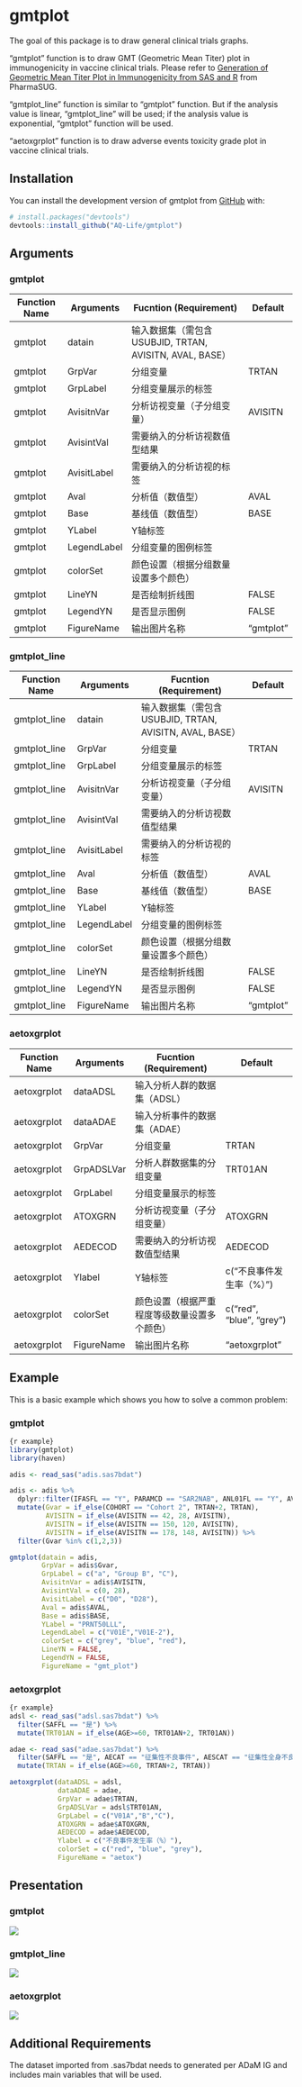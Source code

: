 
<!-- README.md is generated from README.Rmd. Please edit that file -->

# gmtplot

<!-- badges: start -->
<!-- badges: end -->

The goal of this package is to draw general clinical trials graphs.

“gmtplot” function is to draw GMT (Geometric Mean Titer) plot in
immunogenicity in vaccine clinical trials. Please refer to [Generation
of Geometric Mean Titer Plot in Immunogenicity from SAS and
R](https://www.lexjansen.com/pharmasug-cn/2023/CC/Pharmasug-China-2023-CC115.pdf)
from PharmaSUG.

“gmtplot_line” function is similar to “gmtplot” function. But if the
analysis value is linear, “gmtplot_line” will be used; if the analysis
value is exponential, “gmtplot” function will be used.

“aetoxgrplot” function is to draw adverse events toxicity grade plot in
vaccine clinical trials.

## Installation

You can install the development version of gmtplot from
[GitHub](https://github.com/) with:

``` r
# install.packages("devtools")
devtools::install_github("AQ-Life/gmtplot")
```

## Arguments

### gmtplot

| Function Name | Arguments   | Fucntion (Requirement)                                  | Default   |
|---------------|-------------|---------------------------------------------------------|-----------|
| gmtplot       | datain      | 输入数据集（需包含USUBJID, TRTAN, AVISITN, AVAL, BASE） |           |
| gmtplot       | GrpVar      | 分组变量                                                | TRTAN     |
| gmtplot       | GrpLabel    | 分组变量展示的标签                                      |           |
| gmtplot       | AvisitnVar  | 分析访视变量（子分组变量）                              | AVISITN   |
| gmtplot       | AvisintVal  | 需要纳入的分析访视数值型结果                            |           |
| gmtplot       | AvisitLabel | 需要纳入的分析访视的标签                                |           |
| gmtplot       | Aval        | 分析值（数值型）                                        | AVAL      |
| gmtplot       | Base        | 基线值（数值型）                                        | BASE      |
| gmtplot       | YLabel      | Y轴标签                                                 |           |
| gmtplot       | LegendLabel | 分组变量的图例标签                                      |           |
| gmtplot       | colorSet    | 颜色设置（根据分组数量设置多个颜色）                    |           |
| gmtplot       | LineYN      | 是否绘制折线图                                          | FALSE     |
| gmtplot       | LegendYN    | 是否显示图例                                            | FALSE     |
| gmtplot       | FigureName  | 输出图片名称                                            | “gmtplot” |

### gmtplot_line

| Function Name | Arguments   | Fucntion (Requirement)                                  | Default   |
|---------------|-------------|---------------------------------------------------------|-----------|
| gmtplot_line  | datain      | 输入数据集（需包含USUBJID, TRTAN, AVISITN, AVAL, BASE） |           |
| gmtplot_line  | GrpVar      | 分组变量                                                | TRTAN     |
| gmtplot_line  | GrpLabel    | 分组变量展示的标签                                      |           |
| gmtplot_line  | AvisitnVar  | 分析访视变量（子分组变量）                              | AVISITN   |
| gmtplot_line  | AvisintVal  | 需要纳入的分析访视数值型结果                            |           |
| gmtplot_line  | AvisitLabel | 需要纳入的分析访视的标签                                |           |
| gmtplot_line  | Aval        | 分析值（数值型）                                        | AVAL      |
| gmtplot_line  | Base        | 基线值（数值型）                                        | BASE      |
| gmtplot_line  | YLabel      | Y轴标签                                                 |           |
| gmtplot_line  | LegendLabel | 分组变量的图例标签                                      |           |
| gmtplot_line  | colorSet    | 颜色设置（根据分组数量设置多个颜色）                    |           |
| gmtplot_line  | LineYN      | 是否绘制折线图                                          | FALSE     |
| gmtplot_line  | LegendYN    | 是否显示图例                                            | FALSE     |
| gmtplot_line  | FigureName  | 输出图片名称                                            | “gmtplot” |

### aetoxgrplot

| Function Name | Arguments  | Fucntion (Requirement)                       | Default                  |
|---------------|------------|----------------------------------------------|--------------------------|
| aetoxgrplot   | dataADSL   | 输入分析人群的数据集（ADSL）                 |                          |
| aetoxgrplot   | dataADAE   | 输入分析事件的数据集（ADAE）                 |                          |
| aetoxgrplot   | GrpVar     | 分组变量                                     | TRTAN                    |
| aetoxgrplot   | GrpADSLVar | 分析人群数据集的分组变量                     | TRT01AN                  |
| aetoxgrplot   | GrpLabel   | 分组变量展示的标签                           |                          |
| aetoxgrplot   | ATOXGRN    | 分析访视变量（子分组变量）                   | ATOXGRN                  |
| aetoxgrplot   | AEDECOD    | 需要纳入的分析访视数值型结果                 | AEDECOD                  |
| aetoxgrplot   | Ylabel     | Y轴标签                                      | c(“不良事件发生率（%）”) |
| aetoxgrplot   | colorSet   | 颜色设置（根据严重程度等级数量设置多个颜色） | c(“red”, “blue”, “grey”) |
| aetoxgrplot   | FigureName | 输出图片名称                                 | “aetoxgrplot”            |

## Example

This is a basic example which shows you how to solve a common problem:

### gmtplot

``` r
{r example}
library(gmtplot)
library(haven)

adis <- read_sas("adis.sas7bdat")

adis <- adis %>% 
  dplyr::filter(IFASFL == "Y", PARAMCD == "SAR2NAB", ANL01FL == "Y", AVISITN %in% c(0,28,42)) %>% 
  mutate(Gvar = if_else(COHORT == "Cohort 2", TRTAN+2, TRTAN),
         AVISITN = if_else(AVISITN == 42, 28, AVISITN),
         AVISITN = if_else(AVISITN == 150, 120, AVISITN),
         AVISITN = if_else(AVISITN == 178, 148, AVISITN)) %>% 
  filter(Gvar %in% c(1,2,3))

gmtplot(datain = adis,
        GrpVar = adis$Gvar,
        GrpLabel = c("a", "Group B", "C"),
        AvisitnVar = adis$AVISITN,
        AvisintVal = c(0, 28),
        AvisitLabel = c("D0", "D28"),
        Aval = adis$AVAL,
        Base = adis$BASE,
        YLabel = "PRNT50LLL",
        LegendLabel = c("V01E","V01E-2"),
        colorSet = c("grey", "blue", "red"),
        LineYN = FALSE,
        LegendYN = FALSE,
        FigureName = "gmt_plot")
```

### aetoxgrplot

``` r
{r example}
adsl <- read_sas("adsl.sas7bdat") %>%
  filter(SAFFL == "是") %>%
  mutate(TRT01AN = if_else(AGE>=60, TRT01AN+2, TRT01AN))

adae <- read_sas("adae.sas7bdat") %>%
  filter(SAFFL == "是", AECAT == "征集性不良事件", AESCAT == "征集性全身不良事件", COHORTN == 1) %>% 
  mutate(TRTAN = if_else(AGE>=60, TRTAN+2, TRTAN))

aetoxgrplot(dataADSL = adsl,
            dataADAE = adae,
            GrpVar = adae$TRTAN,
            GrpADSLVar = adsl$TRT01AN,
            GrpLabel = c("V01A","B","C"),
            ATOXGRN = adae$ATOXGRN,
            AEDECOD = adae$AEDECOD,
            Ylabel = c("不良事件发生率（%）"),
            colorSet = c("red", "blue", "grey"),
            FigureName = "aetox")
```

## Presentation

### gmtplot

![](images/IGGGE.png)

### gmtplot_line

![](images/IL4GHGL.png)

### aetoxgrplot

![](aetox.png)

## Additional Requirements

The dataset imported from .sas7bdat needs to generated per ADaM IG and
includes main variables that will be used.
